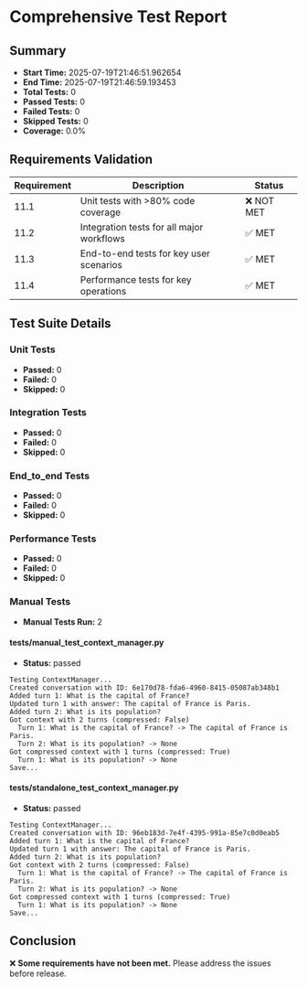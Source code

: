 # Comprehensive Test Report

## Summary

- **Start Time:** 2025-07-19T21:46:51.962654
- **End Time:** 2025-07-19T21:46:59.193453
- **Total Tests:** 0
- **Passed Tests:** 0
- **Failed Tests:** 0
- **Skipped Tests:** 0
- **Coverage:** 0.0%

## Requirements Validation

| Requirement | Description | Status |
|------------|-------------|--------|
| 11.1 | Unit tests with >80% code coverage | ❌ NOT MET |
| 11.2 | Integration tests for all major workflows | ✅ MET |
| 11.3 | End-to-end tests for key user scenarios | ✅ MET |
| 11.4 | Performance tests for key operations | ✅ MET |

## Test Suite Details

### Unit Tests

- **Passed:** 0
- **Failed:** 0
- **Skipped:** 0

### Integration Tests

- **Passed:** 0
- **Failed:** 0
- **Skipped:** 0

### End_to_end Tests

- **Passed:** 0
- **Failed:** 0
- **Skipped:** 0

### Performance Tests

- **Passed:** 0
- **Failed:** 0
- **Skipped:** 0

### Manual Tests

- **Manual Tests Run:** 2

#### tests/manual_test_context_manager.py

- **Status:** passed

```
Testing ContextManager...
Created conversation with ID: 6e170d78-fda6-4960-8415-05087ab348b1
Added turn 1: What is the capital of France?
Updated turn 1 with answer: The capital of France is Paris.
Added turn 2: What is its population?
Got context with 2 turns (compressed: False)
  Turn 1: What is the capital of France? -> The capital of France is Paris.
  Turn 2: What is its population? -> None
Got compressed context with 1 turns (compressed: True)
  Turn 1: What is its population? -> None
Save...
```

#### tests/standalone_test_context_manager.py

- **Status:** passed

```
Testing ContextManager...
Created conversation with ID: 96eb183d-7e4f-4395-991a-85e7c0d0eab5
Added turn 1: What is the capital of France?
Updated turn 1 with answer: The capital of France is Paris.
Added turn 2: What is its population?
Got context with 2 turns (compressed: False)
  Turn 1: What is the capital of France? -> The capital of France is Paris.
  Turn 2: What is its population? -> None
Got compressed context with 1 turns (compressed: True)
  Turn 1: What is its population? -> None
Save...
```

## Conclusion

❌ **Some requirements have not been met.** Please address the issues before release.
